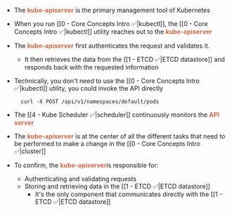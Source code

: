 - The <b><span style="color:#d46644">kube-apiserver</span></b> is the primary management tool of Kubernetes

- When you run [[0 - Core Concepts Intro ✅|kubectl]], the [[0 - Core Concepts Intro ✅|kubectl]] utility reaches out to the <b><span style="color:#d46644">kube-apiserver</span></b>

- The <b><span style="color:#d46644">kube-apiserver</span></b> first authenticates the request and validates it.
	- It then retrieves the data from the [[1 - ETCD ✅|ETCD datastore]] and responds back with the requested information

- Technically, you don't need to use the [[0 - Core Concepts Intro ✅|kubectl]] utility, you could invoke the API directly

		curl -X POST /api/v1/namespaces/default/pods

- The [[4 - Kube Scheduler ✅|scheduler]] continuously monitors the <b><span style="color:#d46644">API server</span></b>

- The <b><span style="color:#d46644">kube-apiserver</span></b> is at the center of all the different tasks that need to be performed to make a change in the [[0 - Core Concepts Intro ✅|cluster]]

- To confirm, the <b><span style="color:#d46644">kube-apiserver</span></b>is responsible for:
	- Authenticating and validating requests
	- Storing and retrieving data in the [[1 - ETCD ✅|ETCD datastore]]
		- It's the only component that communicates directly with the [[1 - ETCD ✅|ETCD datastore]] 